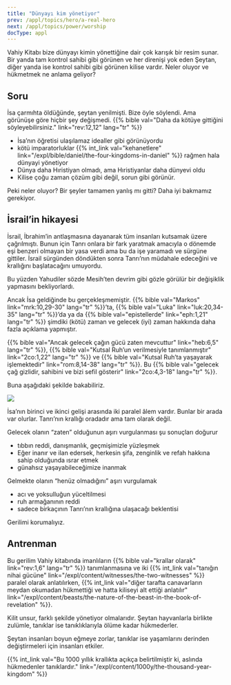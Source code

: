 ```yaml
---
title: "Dünyayı kim yönetiyor"
prev: /appl/topics/hero/a-real-hero
next: /appl/topics/power/worship
docType: appl
---
```


Vahiy Kitabı bize dünyayı kimin yönettiğine dair çok karışık bir resim sunar. Bir yanda tam kontrol sahibi gibi görünen ve her direnişi yok eden Şeytan, diğer yanda ise kontrol sahibi gibi görünen kilise vardır. Neler oluyor ve hükmetmek ne anlama geliyor?

## Soru

<a name="b314"></a>
İsa çarmıhta öldüğünde, şeytan yenilmişti. Bize öyle söylendi. Ama görünüşe göre hiçbir şey değişmedi. {{% bible val="Daha da kötüye gittiğini söyleyebilirsiniz." link="rev:12,12" lang="tr" %}}

- İsa’nın öğretisi ulaşılamaz idealler gibi görünüyordu
- kötü i̇mparatorluklar {{% int_link val="kehanetlere" link="/expl/bible/daniel/the-four-kingdoms-in-daniel" %}} rağmen hala dünyayi yöneti̇yor
- Dünya daha Hıristiyan olmadı, ama Hıristiyanlar daha dünyevi oldu
- Kilise çoğu zaman çözüm gibi değil, sorun gibi görünür.

Peki neler oluyor? Bir şeyler tamamen yanlış mı gitti? Daha iyi bakmamız gerekiyor.

## İsrail’in hikayesi

<a name="3370"></a>
İsrail, İbrahim’in antlaşmasına dayanarak tüm insanları kutsamak üzere çağrılmıştı. Bunun için Tanrı onlara bir fark yaratmak amacıyla o dönemde eşi benzeri olmayan bir yasa verdi ama bu da işe yaramadı ve sürgüne gittiler. İsrail sürgünden döndükten sonra Tanrı’nın müdahale edeceğini ve krallığını başlatacağını umuyordu.

Bu yüzden Yahudiler sözde Mesih’ten devrim gibi gözle görülür bir değişiklik yapmasını bekliyorlardı.

Ancak İsa geldiğinde bu gerçekleşmemiştir. {{% bible val="Markos" link="mrk:10,29-30" lang="tr" %}}’ta, {{% bible val="Luka" link="luk:20,34-35" lang="tr" %}}’da ya da {{% bible val="epistellerde" link="eph:1,21" lang="tr" %}} şimdiki (kötü) zaman ve gelecek (iyi) zaman hakkında daha fazla açıklama yapmıştır.

{{% bible val="Ancak gelecek çağın gücü zaten mevcuttur" link="heb:6,5" lang="tr" %}}, {{% bible val="Kutsal Ruh’un verilmesiyle tanımlanmıştır" link="2co:1,22" lang="tr" %}} ve {{% bible val="Kutsal Ruh’ta yaşayarak işlemektedir" link="rom:8,14-38" lang="tr" %}}. Bu {{% bible val="gelecek çağ gizlidir, sahibini ve bizi sefil gösterir" link="2co:4,3-18" lang="tr" %}}.

Buna aşağıdaki şekilde bakabiliriz.

![](/images/era_tr.jpg)

İsa’nın birinci ve ikinci gelişi arasında iki paralel âlem vardır. Bunlar bir arada var olurlar. Tanrı’nın krallığı oradadır ama tam olarak değil.

Gelecek olanın “zaten” olduğunun aşırı vurgulanması şu sonuçları doğurur

- tıbbın reddi, danışmanlık, geçmişimizle yüzleşmek
- Eğer inanır ve ilan edersek, herkesin şifa, zenginlik ve refah hakkına sahip olduğunda ısrar etmek
- günahsız yaşayabileceğimize inanmak

Gelmekte olanın “henüz olmadığını” aşırı vurgulamak

- acı ve yoksulluğun yüceltilmesi
- ruh armağanının reddi
- sadece birkaçının Tanrı’nın krallığına ulaşacağı beklentisi

Gerilimi korumalıyız.

## Antrenman

<a name="53e2"></a>
Bu gerilim Vahiy kitabında imanlıların {{% bible val="krallar olarak" link="rev:1,6" lang="tr" %}} tanımlanmasına ve iki {{% int_link val="tanığın nihai gücüne" link="/expl/content/witnesses/the-two-witnesses" %}} paralel olarak anlatılırken, {{% int_link val="diğer tarafta canavarların meydan okumadan hükmettiği ve hatta kiliseyi alt ettiği anlatılır" link="/expl/content/beasts/the-nature-of-the-beast-in-the-book-of-revelation" %}}.

Kilit unsur, farklı şekilde yönetiyor olmalarıdır. Şeytan hayvanlarla birlikte zulümle, tanıklar ise tanıklıklarıyla ölüme kadar hükmederler.

Şeytan insanları boyun eğmeye zorlar, tanıklar ise yaşamlarını derinden değiştirmeleri için insanları etkiler.

{{% int_link val="Bu 1000 yıllık krallıkta açıkça belirtilmiştir ki, aslında hükmedenler tanıklardır." link="/expl/content/1000y/the-thousand-year-kingdom" %}}

